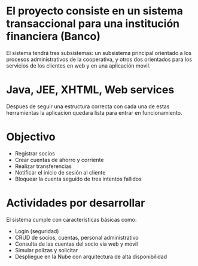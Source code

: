 <h1>El proyecto consiste en un sistema transaccional para una institución financiera (Banco)</h1>

El sistema tendrá tres subsistemas: un subsistema principal orientado a los procesos administrativos de la cooperativa, y otros dos orientados para los servicios de los clientes en web y en una aplicación movil.

# Java, JEE, XHTML, Web services
Despues de seguir una estructura correcta con cada una de estas herramientas la aplicacion quedara lista para entrar en funcionamiento.

<h1>Objectivo</h1>

<ul>
  <li> Registrar socios</li>
  <li> Crear cuentas de ahorro y corriente </li>
  <li> Realizar transferencias </li>
  <li> Notificar el inicio de sesión al cliente </li>
  <li> Bloquear la cuenta seguido de tres intentos fallidos </li>
</ul>

<h1>Actividades por desarrollar</h1>

El sistema cumple con características básicas como:

<ul>
  <li> Login (seguridad) </li>
  <li> CRUD de socios, cuentas, personal administrativo </li>
  <li> Consulta de las cuentas del socio via web y movil</li>
  <li> Simular polizas y solicitar </li>
  <li> Despliegue en la Nube con arquitectura de alta disponibilidad </li>
</ul>

